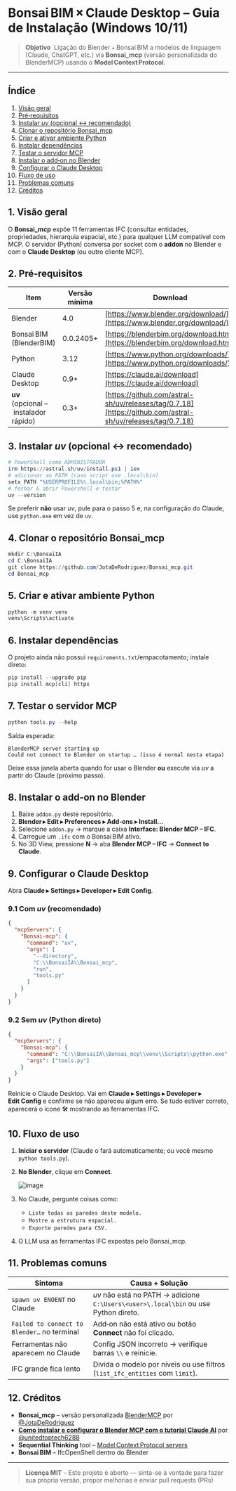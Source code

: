# Bonsai BIM × Claude Desktop – Guia de Instalação (Windows 10/11)

> **Objetivo**  Ligação do Blender + Bonsai BIM a modelos de linguagem (Claude, ChatGPT, etc.) via **Bonsai\_mcp** (versão personalizada do BlenderMCP) usando o **Model Context Protocol**.

---

## Índice

1. [Visão geral](#1-visão-geral)
2. [Pré‑requisitos](#2-pré-requisitos)
3. [Instalar *uv* (opcional ↔ recomendado)](#3-instalar-uv-opcional-recomendado)
4. [Clonar o repositório Bonsai\_mcp](#4-clonar-o-repositório-bonsai_mcp)
5. [Criar e ativar ambiente Python](#5-criar-e-ativar-ambiente-python)
6. [Instalar dependências](#6-instalar-dependências)
7. [Testar o servidor MCP](#7-testar-o-servidor-mcp)
8. [Instalar o add‑on no Blender](#8-instalar-o-add‑on-no-blender)
9. [Configurar o Claude Desktop](#9-configurar-o-claude-desktop)
10. [Fluxo de uso](#10-fluxo-de-uso)
11. [Problemas comuns](#11-problemas-comuns)
12. [Créditos](#12-créditos)



## 1. Visão geral

O **Bonsai\_mcp** expõe 11 ferramentas IFC (consultar entidades, propriedades, hierarquia espacial, etc.) para qualquer LLM compatível com MCP. O servidor (Python) conversa por socket com o **addon** no Blender e com o **Claude Desktop** (ou outro cliente MCP).



## 2. Pré‑requisitos

| Item                                  | Versão mínima | Download                                                                                       |
| ------------------------------------- | ------------- | ---------------------------------------------------------------------------------------------- |
| Blender                               | 4.0           | [https://www.blender.org/download/](https://www.blender.org/download/)                         |
| Bonsai BIM (BlenderBIM)               | 0.0.2405+     | [https://blenderbim.org/download.html](https://blenderbim.org/download.html)                   |
| Python                                | 3.12          | [https://www.python.org/downloads/](https://www.python.org/downloads/)                         |
| Claude Desktop                        | 0.9+          | [https://claude.ai/download](https://claude.ai/download)                                       |
| **uv** (opcional – instalador rápido) | 0.3+          | [https://github.com/astral-sh/uv/releases/tag/0.7.18](https://github.com/astral-sh/uv/releases/tag/0.7.18)|



## 3. Instalar *uv* (opcional ↔ recomendado)

```powershell
# PowerShell como ADMINISTRADOR
irm https://astral.sh/uv/install.ps1 | iex
# adicionar ao PATH (caso script use .local\bin)
setx PATH "%USERPROFILE%\.local\bin;%PATH%"
# fechar & abrir Powershell e testar
uv --version
```

Se preferir **não** usar *uv*, pule para o passo 5 e, na configuração do Claude, use `python.exe` em vez de `uv`.



## 4. Clonar o repositório Bonsai\_mcp

```powershell
mkdir C:\BonsaiIA
cd C:\BonsaiIA
git clone https://github.com/JotaDeRodriguez/Bonsai_mcp.git
cd Bonsai_mcp
```



## 5. Criar e ativar ambiente Python

```powershell
python -m venv venv
venv\Scripts\activate
```



## 6. Instalar dependências

O projeto ainda não possui `requirements.txt`/empacotamento; instale direto:

```powershell
pip install --upgrade pip
pip install mcp[cli] httpx
```



## 7. Testar o servidor MCP

```powershell
python tools.py --help
```

Saída esperada:

```
BlenderMCP server starting up
Could not connect to Blender on startup … (isso é normal nesta etapa)
```

Deixe essa janela aberta quando for usar o Blender **ou** execute via *uv* a partir do Claude (próximo passo).



## 8. Instalar o add‑on no Blender

1. Baixe `addon.py` deste repositório.
2. **Blender ▸ Edit ▸ Preferences ▸ Add‑ons ▸ Install…**
3. Selecione `addon.py` → marque a caixa **Interface: Blender MCP – IFC**.
4. Carregue um `.ifc` com o Bonsai BIM ativo.
5. No 3D View, pressione **N** → aba **Blender MCP – IFC** → **Connect to Claude**.



## 9. Configurar o Claude Desktop

Abra **Claude ▸ Settings ▸ Developer ▸ Edit Config**.

### 9.1 Com *uv* (recomendado)

```json
{
  "mcpServers": {
    "Bonsai-mcp": {
      "command": "uv",
      "args": [
        "--directory",
        "C:\\BonsaiIA\\Bonsai_mcp",
        "run",
        "tools.py"
      ]
    }
  }
}
```

### 9.2 Sem *uv* (Python direto)

```json
{
  "mcpServers": {
    "Bonsai-mcp": {
      "command": "C:\\BonsaiIA\\Bonsai_mcp\\venv\\Scripts\\python.exe",
      "args": ["tools.py"]
    }
  }
}
```

Reinicie o Claude Desktop. Vai em **Claude ▸ Settings ▸ Developer ▸ Edit Config** e confirme se não apareceu algum erro. Se tudo estiver correto, aparecerá o ícone 🛠 mostrando as ferramentas IFC.


## 10. Fluxo de uso

1. **Iniciar o servidor** (Claude o fará automaticamente; ou você mesmo `python tools.py`).
2. **No Blender**, clique em **Connect**.
   
   ![image](https://github.com/user-attachments/assets/d6fe8c0d-4413-494f-a4f2-7a16b4279846)

4. No Claude, pergunte coisas como:
   - `Liste todas as paredes deste modelo.`
   - `Mostre a estrutura espacial.`
   - `Exporte paredes para CSV.`
5. O LLM usa as ferramentas IFC expostas pelo Bonsai\_mcp.



## 11. Problemas comuns

| Sintoma                                     | Causa + Solução                                                                     |
| ------------------------------------------- | ----------------------------------------------------------------------------------- |
| `spawn uv ENOENT` no Claude                 | *uv* não está no PATH → adicione `C:\Users\<user>\.local\bin` ou use Python direto. |
| `Failed to connect to Blender…` no terminal | Add‑on não está ativo ou botão **Connect** não foi clicado.                         |
| Ferramentas não aparecem no Claude          | Config JSON incorreto → verifique barras `\\` e reinicie.                           |
| IFC grande fica lento                       | Divida o modelo por níveis ou use filtros (`list_ifc_entities` com `limit`).        |



## 12. Créditos

- **Bonsai\_mcp** – versão personalizada [BlenderMCP]([https://github.com/sidahuja/blendermcp](https://github.com/JotaDeRodriguez/Bonsai_mcp)) por [@JotaDeRodriguez](https://github.com/JotaDeRodriguez)
- [**Como instalar e configurar o Blender MCP com o tutorial Claude AI**](https://www.youtube.com/watch?v=PBSvqfx4gwQ&t=2s) por [@unitedtoptech6288](https://www.youtube.com/@unitedtoptech6288)
- **Sequential Thinking** tool – [Model Context Protocol servers](https://modelcontextprotocol.io/introduction)
- **Bonsai BIM** – IfcOpenShell dentro do Blender

---

> **Licença MIT** – Este projeto é aberto — sinta-se à vontade para fazer sua própria versão, propor melhorias e enviar pull requests (PRs)

